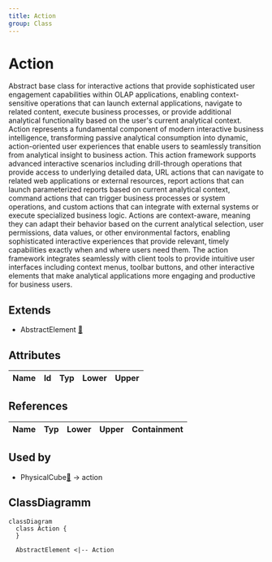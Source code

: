 ```yaml
---
title: Action
group: Class
---
```


# Action<a name="class-action"></a>

Abstract base class for interactive actions that provide sophisticated user engagement capabilities within OLAP applications, enabling context-sensitive operations that can launch external applications, navigate to related content, execute business processes, or provide additional analytical functionality based on the user's current analytical context. Action represents a fundamental component of modern interactive business intelligence, transforming passive analytical consumption into dynamic, action-oriented user experiences that enable users to seamlessly transition from analytical insight to business action. This action framework supports advanced interactive scenarios including drill-through operations that provide access to underlying detailed data, URL actions that can navigate to related web applications or external resources, report actions that can launch parameterized reports based on current analytical context, command actions that can trigger business processes or system operations, and custom actions that can integrate with external systems or execute specialized business logic. Actions are context-aware, meaning they can adapt their behavior based on the current analytical selection, user permissions, data values, or other environmental factors, enabling sophisticated interactive experiences that provide relevant, timely capabilities exactly when and where users need them. The action framework integrates seamlessly with client tools to provide intuitive user interfaces including context menus, toolbar buttons, and other interactive elements that make analytical applications more engaging and productive for business users.
## Extends
- AbstractElement [🔗](./class-AbstractElement)
## Attributes

<table>
  <thead>
    <tr>
      <th>Name</th>
      <th>Id</th>
      <th>Typ</th>
      <th>Lower</th>
      <th>Upper</th>
    </tr>
  </thead>
  <tbody>
  </tbody>
</table>

## References

<table>
  <thead>
    <tr>
      <th>Name</th>
      <th>Typ</th>
      <th>Lower</th>
      <th>Upper</th>
      <th>Containment</th>
    </tr>
  </thead>
  <tbody>
  </tbody>
</table>



## Used by

- PhysicalCube[🔗](./class-PhysicalCube) → action

## ClassDiagramm

```mermaid
classDiagram
  class Action {
  }

  AbstractElement <|-- Action

```
